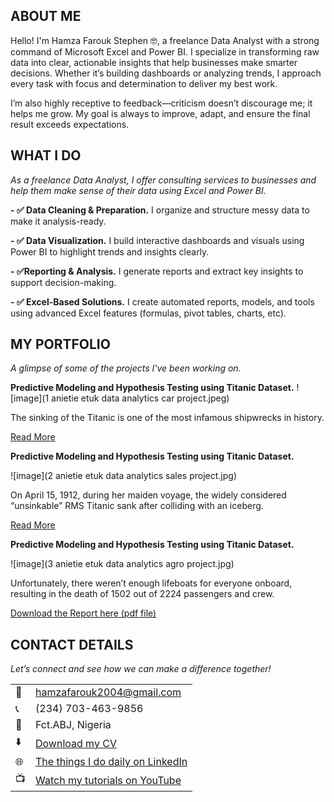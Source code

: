 <!--Section 1: Introduce your self-->
## ABOUT ME

Hello! I'm Hamza Farouk Stephen 🤓, a freelance Data Analyst with a strong command of Microsoft Excel and Power BI. I specialize in transforming raw data into clear, actionable insights that help businesses make smarter decisions. Whether it’s building dashboards or analyzing trends, I approach every task with focus and determination to deliver my best work.

I’m also highly receptive to feedback—criticism doesn’t discourage me; it helps me grow. My goal is always to improve, adapt, and ensure the final result exceeds expectations.

<!--Mention your top/relevant skills here - core and soft skills-->
## WHAT I DO

*As a freelance Data Analyst, I offer consulting services to businesses and help them make sense of their data using Excel and Power BI.*

**- ✅ Data Cleaning & Preparation.**
I organize and structure messy data to make it analysis-ready. 

**- ✅ Data Visualization.**
I build interactive dashboards and visuals using Power BI to highlight trends and insights clearly.

**- ✅Reporting & Analysis.**
I generate reports and extract key insights to support decision-making.

**- ✅ Excel-Based Solutions.**
I create automated reports, models, and tools using advanced Excel features (formulas, pivot tables, charts, etc).


<!--Section 2: List 3-4 key projects-->
## MY PORTFOLIO 

*A glimpse of some of the projects I've been working on.*

**Predictive Modeling and Hypothesis Testing using Titanic Dataset.**
![image](1 anietie etuk data analytics car project.jpeg)

The sinking of the Titanic is one of the most infamous shipwrecks in history.


[Read More](https://www.linkedin.com/pulse/predictive-modeling-hypothesis-testing-using-titanic-dataset-anietie/)

**Predictive Modeling and Hypothesis Testing using Titanic Dataset.**

![image](2 anietie etuk data analytics sales project.jpg)

On April 15, 1912, during her maiden voyage, the widely considered “unsinkable” RMS Titanic sank after colliding with an iceberg. 

[Read More](https://www.linkedin.com/pulse/predictive-modeling-hypothesis-testing-using-titanic-dataset-anietie/)

**Predictive Modeling and Hypothesis Testing using Titanic Dataset.**

![image](3 anietie etuk data analytics agro project.jpg)

Unfortunately, there weren’t enough lifeboats for everyone onboard, resulting in the death of 1502 out of 2224 passengers and crew. 

<a href="17 How to Present Data to Executives by Anietie Etuk.pdf">Download the Report here (pdf file)</a>


## CONTACT DETAILS

*Let’s connect and see how we can make a difference together!*
<table>
  <tbody>
    <tr>
      <td>📧</td>
      <td><a href="mailto:hamzafarouk2004@gmail.com">hamzafarouk2004@gmail.com</a></td>
    </tr>
    <tr>
      <td>📞</td>
      <td>(234) 703-463-9856</td>
    </tr>
    <tr>
      <td>📍</td>
      <td>Fct.ABJ, Nigeria</td>
    </tr>
    <tr>
      <td>⬇️</td>
      <td><a href="https://etuk123456.github.io/portfolio1/docs/Profile.pdf">Download my CV</a></td>
    </tr>
    <tr>
      <td>🌐</td>
      <td><a href="https://linkedin.com/in/etukanietie">The things I do daily on LinkedIn</a></td>
    </tr>
    <tr>
      <td>📺</td>
      <td><a href="https://www.youtube.com/@LearnwithEtuk">Watch my tutorials on YouTube</a></td>
    </tr>
  </tbody>
</table>
